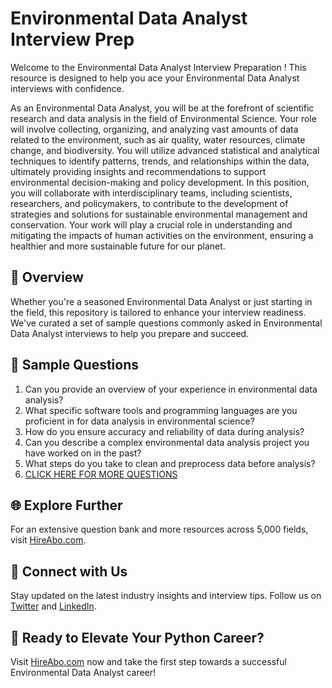 # Environmental Data Analyst Interview Prep

Welcome to the Environmental Data Analyst Interview Preparation ! This resource is designed to help you ace your Environmental Data Analyst interviews with confidence.

As an Environmental Data Analyst, you will be at the forefront of scientific research and data analysis in the field of Environmental Science. Your role will involve collecting, organizing, and analyzing vast amounts of data related to the environment, such as air quality, water resources, climate change, and biodiversity. You will utilize advanced statistical and analytical techniques to identify patterns, trends, and relationships within the data, ultimately providing insights and recommendations to support environmental decision-making and policy development. In this position, you will collaborate with interdisciplinary teams, including scientists, researchers, and policymakers, to contribute to the development of strategies and solutions for sustainable environmental management and conservation. Your work will play a crucial role in understanding and mitigating the impacts of human activities on the environment, ensuring a healthier and more sustainable future for our planet.

## 🚀 Overview

Whether you're a seasoned Environmental Data Analyst or just starting in the field, this repository is tailored to enhance your interview readiness. We've curated a set of sample questions commonly asked in Environmental Data Analyst interviews to help you prepare and succeed.

## 📝 Sample Questions

1. Can you provide an overview of your experience in environmental data analysis?
2. What specific software tools and programming languages are you proficient in for data analysis in environmental science?
3. How do you ensure accuracy and reliability of data during analysis?
4. Can you describe a complex environmental data analysis project you have worked on in the past?
5. What steps do you take to clean and preprocess data before analysis?
6. [CLICK HERE FOR MORE QUESTIONS](https://hireabo.com/job/5_3_16/Environmental%20Data%20Analyst)

## 🌐 Explore Further

For an extensive question bank and more resources across 5,000 fields, visit [HireAbo.com](https://www.hireabo.com).

## 📱 Connect with Us

Stay updated on the latest industry insights and interview tips. Follow us on [Twitter](https://twitter.com/hireabo) and [LinkedIn](https://www.linkedin.com/in/hire-abo-3609972a8/).

## 🚀 Ready to Elevate Your Python Career?

Visit [HireAbo.com](https://www.hireabo.com) now and take the first step towards a successful Environmental Data Analyst career!